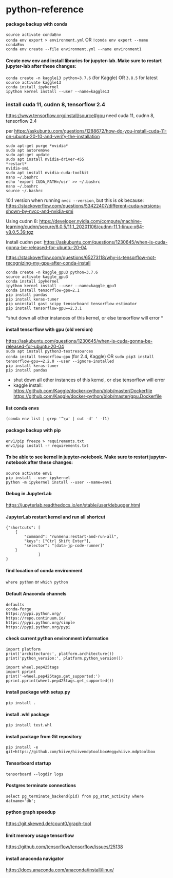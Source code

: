 # python-reference


#### package backup with conda
`source activate condaEnv`<br>
`conda env export > environment.yml` OR `!conda env export --name condaEnv`<br>
`conda env create --file environment.yml --name environment1`

#### Create new env and install libraries for jupyter-lab.  Make sure to restart jupyter-lab after these changes:
`conda create -n kaggle13 python=3.7.6` (for Kaggle) OR `3.8.5` for latest <br>
`source activate kaggle13`<br>
`conda install ipykernel`<br>
`ipython kernel install --user --name=kaggle13`<br>

### install cuda 11, cudnn 8, tensorflow 2.4
https://www.tensorflow.org/install/source#gpu
need cuda 11, cudnn 8, tensorflow 2.4

per https://askubuntu.com/questions/1288672/how-do-you-install-cuda-11-on-ubuntu-20-10-and-verify-the-installation
```
sudo apt-get purge *nvidia*
sudo apt autoremove
sudo apt-get update
sudo apt install nvidia-driver-455
*restart*
nvidia-smi
sudo apt install nvidia-cuda-toolkit
nano ~/.bashrc
echo 'export CUDA_PATH=/usr' >> ~/.bashrc
nano ~/.bashrc
source ~/.bashrc
```

10.1 version when running `nvcc --version`, but this is ok because:
https://stackoverflow.com/questions/53422407/different-cuda-versions-shown-by-nvcc-and-nvidia-smi

Using cudnn 8:
https://developer.nvidia.com/compute/machine-learning/cudnn/secure/8.0.5/11.1_20201106/cudnn-11.1-linux-x64-v8.0.5.39.tgz

Install cudnn per:
https://askubuntu.com/questions/1230645/when-is-cuda-gonna-be-released-for-ubuntu-20-04

https://stackoverflow.com/questions/65273118/why-is-tensorflow-not-recognizing-my-gpu-after-conda-install

```
conda create -n kaggle_gpu3 python=3.7.6 
source activate kaggle_gpu3
conda install ipykernel
ipython kernel install --user --name=kaggle_gpu3
conda install tensorflow-gpu=2.1
pip install pandas
pip install keras-tuner 
pip uninstall gast scipy tensorboard tensorflow-estimator
pip install tensorflow-gpu==2.3.1
```
*shut down all other instances of this kernel, or else tensorflow will error *

#### install tensorflow with gpu (old version)
https://askubuntu.com/questions/1230645/when-is-cuda-gonna-be-released-for-ubuntu-20-04 <br>
`sudo apt install python3-testresources`<br>
`conda install tensorflow-gpu` (for 2.4, Kaggle) OR `sudo pip3 install tensorflow-gpu==2.2.0 --user --ignore-installed` <br> 
`pip install keras-tuner`<br>
`pip install pandas`<br>
- shut down all other instances of this kernel, or else tensorflow will error 
- kaggle install: <br>
https://github.com/Kaggle/docker-python/blob/master/Dockerfile <br>
https://github.com/Kaggle/docker-python/blob/master/gpu.Dockerfile <br>

#### list conda envs
`(conda env list | grep '^\w' | cut -d' ' -f1)`

#### package backup with pip
`env1/pip freeze > requirements.txt`<br>
`env1/pip install -r requirements.txt`

#### To be able to see kernel in jupyter-notebook.  Make sure to restart jupyter-notebook after these changes:
`source activate env1`<br>
`pip install --user ipykernel`<br>
`python -m ipykernel install --user --name=env1`

#### Debug in JupyterLab
https://jupyterlab.readthedocs.io/en/stable/user/debugger.html

#### JupyterLab restart kernel and run all shortcut
```
{"shortcuts": [
    {
        "command": "runmenu:restart-and-run-all",
        "keys": ["Ctrl Shift Enter"],
        "selector": "[data-jp-code-runner]"
    }
              ]
}
```

#### find location of conda environment
`where python` or `which python`

#### Default Anaconda channels
`defaults`<br>
`conda-forge`<br>
`https://pypi.python.org/`<br>
`https://repo.continuum.io/`<br>
`https://pypi.python.org/simple`<br>
`https://pypi.python.org/pypi`<br>

#### check current python environment information
`import platform`<br>
`print('architecture:', platform.architecture())`<br>
`print('python_version:', platform.python_version())`<br>
` `<br>
`import wheel.pep425tags`<br>
`import pprint`<br>
`print('-wheel.pep425tags.get_supported:')`<br>
`pprint.pprint(wheel.pep425tags.get_supported())`<br>

#### install package with setup.py
`pip install .`

#### install .whl package
`pip install test.whl`

#### install package from Git repository
`pip install -e git+https://github.com/hiive/hiivemdptoolbox#egg=hiive.mdptoolbox`

#### Tensorboard startup
`tensorboard --logdir logs`

#### Postgres terminate connections
`select pg_terminate_backend(pid) from pg_stat_activity where datname='db';`

#### python graph speedup
https://git.skewed.de/count0/graph-tool

#### limit memory usage tensorflow
https://github.com/tensorflow/tensorflow/issues/25138

#### install anaconda navigator
https://docs.anaconda.com/anaconda/install/linux/
